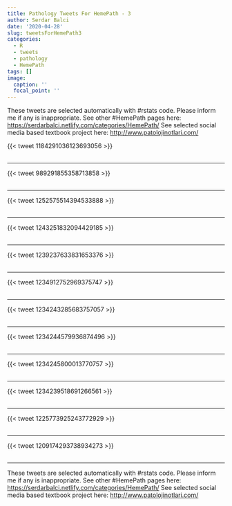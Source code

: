 ```yaml
---
title: Pathology Tweets For HemePath - 3
author: Serdar Balci
date: '2020-04-28'
slug: tweetsForHemePath3
categories:
  - R
  - tweets
  - pathology
  - HemePath
tags: []
image:
  caption: ''
  focal_point: ''
---
```



These tweets are selected automatically with #rstats code. Please inform me if any is inappropriate.
See other #HemePath pages here: https://serdarbalci.netlify.com/categories/HemePath/ 
See selected social media based textbook project here: http://www.patolojinotlari.com/

{{< tweet 1184291036123693056 >}}
<br>
<br>
<hr>
{{< tweet 989291855358713858 >}}
<br>
<br>
<hr>
{{< tweet 1252575514394533888 >}}
<br>
<br>
<hr>
{{< tweet 1243251832094429185 >}}
<br>
<br>
<hr>
{{< tweet 1239237633831653376 >}}
<br>
<br>
<hr>
{{< tweet 1234912752969375747 >}}
<br>
<br>
<hr>
{{< tweet 1234243285683757057 >}}
<br>
<br>
<hr>
{{< tweet 1234244579936874496 >}}
<br>
<br>
<hr>
{{< tweet 1234245800013770757 >}}
<br>
<br>
<hr>
{{< tweet 1234239518691266561 >}}
<br>
<br>
<hr>
{{< tweet 1225773925243772929 >}}
<br>
<br>
<hr>
{{< tweet 1209174293738934273 >}}
<br>
<br>
<hr>


These tweets are selected automatically with #rstats code. Please inform me if any is inappropriate.
See other #HemePath pages here: https://serdarbalci.netlify.com/categories/HemePath/ 
See selected social media based textbook project here: http://www.patolojinotlari.com/

